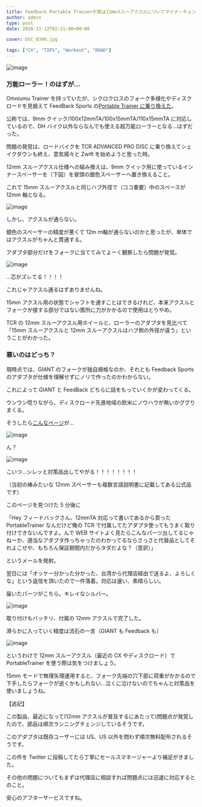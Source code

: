 ```yaml
---
title: Feedback Portable Trainerが実は12mmスルーアクスルについてマイナーチェンジしていた件
author: admin
type: post
date: 2016-11-12T02:21:00+00:00

cover: DSC_0346.jpg

tags: ["CX", "TIPS", "Workout", "ROAD"]
---
```


![image](./DSC_0346.jpg)

### 万能ローラー！のはずが…

Omniumu Trainer を持っていたが、シクロクロスのフォーク多様化やディスクロードを見据えて FeedBack Sports の<a href="/2016/07/blog-post.html" target="_blank" rel="noopener">Portable Trainer に乗り換えた</a>。

公称では、9mm クイック/100x12mmTA/100x15mmTA/110x15mmTA に対応しているので、DH バイク以外ならなんでも使える超万能ローラーとなる…はずだった。

問題の発覚は、ロードバイクを TCR ADVANCED PRO DISC に乗り換えてシェイクダウンも終え、意気揚々と Zwift を始めようと思った時。

12mm スルーアクスル仕様への組み換えは、9mm クイック用に使っているインナースペーサーを（下図）を冒頭の銀色スペーサーへ置き換えること。

これで 15mm スルーアクスルと同じハブ外径で（ココ重要）中のスペースが 12mm 軸となる。

![image](./DSC_0347.jpg)

しかし、アクスルが通らない。

銀色のスペーサーの精度が悪くて 12m ｍ軸が通らないのかと思ったが、単体ではアクスルがちゃんと貫通する。

アダプタ部分だけをフォークに当ててみてよーく観察したら問題が発覚。

![image](./DSC_0345.jpg)

…芯がズレてる！！！！

これじゃアクスル通るはずありませんね。

15mm アクスル用の状態でシャフトを通すことはできるけれど、本来アクスルとフォークが接する部分ではない箇所に力がかかるので使用はとりやめ。

TCR の 12mm スルーアクスル用ホイールと、ローラーのアダプタを見比べて「15mm スルーアクスルと 12mm スルーアクスルはハブ側の外径が違う」ということがわかった。

### 悪いのはどっち？

現時点では、GIANT のフォークが独自規格なのか、それとも Feedback Sports のアダプタが仕様を理解せずにノリで作ったのかわからない。

これによって GIANT と FeedBack どちらに話をもっていくかが変わってくる。

ウンウン唸りながら、ディスクロード先進地域の欧米にノウハウが無いかググりまくる。

そうしたら<a href="https://www.feedbacksports.com/product/end-cap-kit-12mm-thru-axle/" target="_blank" rel="noopener">こんなページ</a>が…

![image](./1.png)

ん？

![image](./E382ADE383A3E38397E38381E383A31.png)

こいつ…シレッと対策品出してやがる！！！！！！！！

（当初の棒みたいな 12mm スペーサーも複数言語説明書に記載してある公式品です）

このページを見つけた 5 分後に

「Hey フィードバックさん、12mmTA 対応って書いてあるから買った PortableTrainer なんだけど俺の TCR で付属してたアダプタ使ってもうまく取り付けできないんですよ。んで WEB サイトよく見たらこんなパーツ出してるじゃねーか、適当なアダプタ作っちゃったのわかってるならさっさと代替品としてそれよこせや、もちろん保証期間内だからタダだよな？（意訳）」

というメールを発射。

翌日には「オッケー分かった分かった、台湾から代理店経由で送るよ、よろしくな」という返信を頂いたので一件落着。対応は速い、素晴らしい。

届いたパーツがこちら。キレイなシルバー。

![image](./DSC_0379.jpg)

取り付けもバッチリ、付属の 12mm アクスルで完了した。

滑らかに入っていく精度は流石の一言（GIANT も Feedback も）

![image](./DSC_0380.jpg)

というわけで 12mm スルーアクスル（最近の CX やディスクロード）で PortableTrainer を使う際は気をつけましょう。

15mm モードで無理矢理運用すると、フォーク先端の穴下部に荷重がかかるので下手したらフォークが逝くかもしれない…泣くに泣けないのでちゃんと対策品を使いましょうね。

【追記】

この製品、最近になって(12mm アクスルが普及するにあたって)問題点が発覚したので、部品は順次ランニングチェンジしているそうです。

このアダプタは既存ユーザーには US、US 以外を問わず順次無料配布されるそうです。

この件を Twitter に投稿してたら丁寧にセールスマネージャーより補足がきました。

その他の問題についてもまずは代理店に相談すれば問題点には迅速に対応するとのこと。

安心のアフターサービスですね。

<LinkBox isAmazonLink url="https://www.amazon.co.jp/dp/B01DNU5B0C/" />

